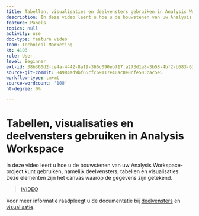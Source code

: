 ```yaml
---
title: Tabellen, visualisaties en deelvensters gebruiken in Analysis Workspace
description: In deze video leert u hoe u de bouwstenen van uw Analysis Workspace-project kunt gebruiken, namelijk deelvensters, tabellen en visualisaties. Deze elementen zijn het canvas waarop de gegevens zijn getekend.
feature: Panels
topics: null
activity: use
doc-type: feature video
team: Technical Marketing
kt: 4103
role: User
level: Beginner
exl-id: 38b360d2-ce4a-4442-8a19-366c090eb717,a273d1a8-3b58-4bf2-b683-638d26a1cc4e
source-git-commit: 84984ad9bf65cfc69117e40ac0e0cfe503cac5e5
workflow-type: tm+mt
source-wordcount: '108'
ht-degree: 0%

---
```


# Tabellen, visualisaties en deelvensters gebruiken in Analysis Workspace

In deze video leert u hoe u de bouwstenen van uw Analysis Workspace-project kunt gebruiken, namelijk deelvensters, tabellen en visualisaties. Deze elementen zijn het canvas waarop de gegevens zijn getekend.

>[!VIDEO](https://video.tv.adobe.com/v/30369/?quality=12&learn=on)

Voor meer informatie raadpleegt u de documentatie bij [deelvensters](https://experienceleague.adobe.com/docs/analytics/analyze/analysis-workspace/panels/panels.html) en [visualisatie](https://experienceleague.adobe.com/docs/analytics/analyze/analysis-workspace/visualizations/freeform-analysis-visualizations.html).
